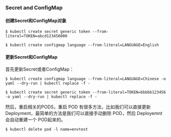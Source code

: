 ### Secret and ConfigMap

#### 创建Secret和ConfigMap对象
```
$ kubectl create secret generic token --from-literal=TOKEN=abcd123456000
```

```
$ kubectl create configmap language --from-literal=LANGUAGE=English
```

#### 更新Secret和ConfigMap

首先更新Secret或者ConfigMap：
```
$ kubectl create configmap language --from-literal=LANGUAGE=Chinese -o yaml --dry-run | kubectl replace -f -
```

```
$ kubectl create secret generic token --from-literal=TOKEN=bbbbb123456 -o yaml --dry-run | kubectl replace -f -
```

然后，重启相关的PODS，重启 POD 有很多方法，比如我们可以直接更新 Deployment，最简单的方法是我们可以直接手动删除 POD，然后 Deployemnt 会自动重建一个 POD起来的。
```
$ kubectl delete pod -l name=envtest
```

